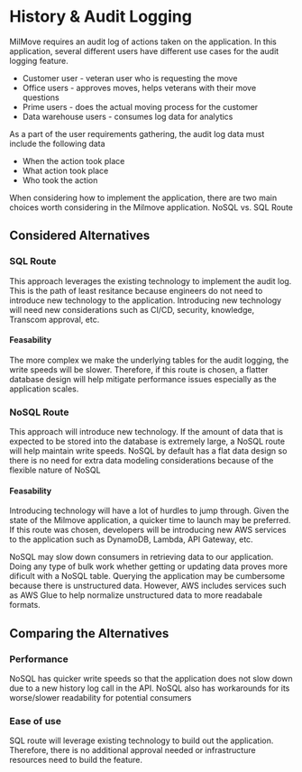 # History & Audit Logging

MilMove requires an audit log of actions taken on the application. In this application, several different users have different use cases for the audit logging feature.

- Customer user - veteran user who is requesting the move
- Office users - approves moves, helps veterans with their move questions
- Prime users - does the actual moving process for the customer
- Data warehouse users - consumes log data for analytics

As a part of the user requirements gathering, the audit log data must include the following data

- When the action took place
- What action took place
- Who took the action

When considering how to implement the application, there are two main choices worth considering in the Milmove application. NoSQL vs. SQL Route

## Considered Alternatives

### SQL Route

This approach leverages the existing technology to implement the audit log. This is the path of least resitance because engineers do not need to introduce new technology to the application. Introducing new technology will need new considerations such as CI/CD, security, knowledge, Transcom approval, etc. 

#### Feasability 

The more complex we make the underlying tables for the audit logging, the write speeds will be slower. Therefore, if this route is chosen, a flatter database design will help mitigate performance issues especially as the application scales.  

### NoSQL Route

This approach will introduce new technology. If the amount of data that is expected to be stored into the database is extremely large, a NoSQL route will help maintain write speeds. NoSQL by default has a flat data design so there is no need for extra data modeling considerations because of the flexible nature of NoSQL

#### Feasability

Introducing technology will have a lot of hurdles to jump through. Given the state of the Milmove application, a quicker time to launch may be preferred. If this route was chosen, developers will be introducing new AWS services to the application such as DynamoDB, Lambda, API Gateway, etc. 

NoSQL may slow down consumers in retrieving data to our application. Doing any type of bulk work whether getting or updating data proves more dificult with a NoSQL table. Querying the application may be cumbersome because there is unstructured data. However, AWS includes services such as AWS Glue to help normalize unstructured data to more readabale formats. 

## Comparing the Alternatives

### Performance

NoSQL has quicker write speeds so that the application does not slow down due to a new history log call in the API. NoSQL also has workarounds for its worse/slower readability for potential consumers

### Ease of use

SQL route will leverage existing technology to build out the application. Therefore, there is no additional approval needed or infrastructure resources need to build the feature. 
